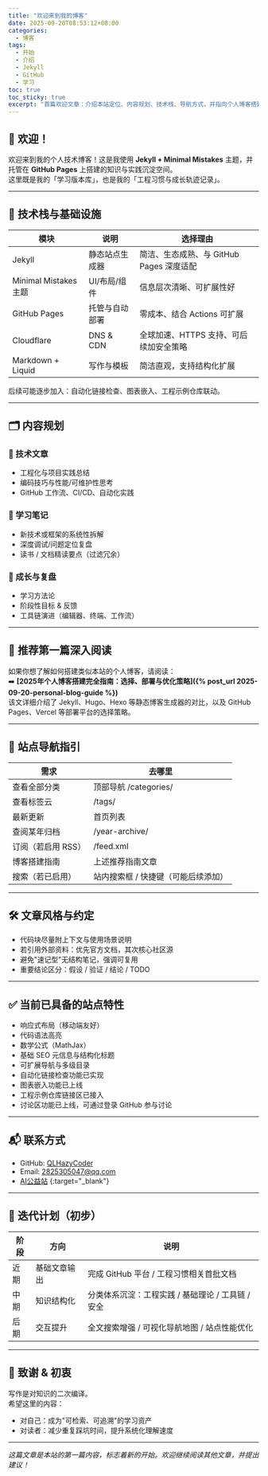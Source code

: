```yaml
---
title: "欢迎来到我的博客"
date: 2025-09-20T08:53:12+08:00
categories:
  - 博客
tags:
  - 开始
  - 介绍
  - Jekyll
  - GitHub
  - 学习
toc: true
toc_sticky: true
excerpt: "首篇欢迎文章：介绍本站定位、内容规划、技术栈、导航方式，并指向个人博客搭建指南等核心资源。"
---
```


## 👋 欢迎！

欢迎来到我的个人技术博客！这是我使用 **Jekyll + Minimal Mistakes** 主题，并托管在 **GitHub Pages** 上搭建的知识与实践沉淀空间。  
这里既是我的「学习版本库」，也是我的「工程习惯与成长轨迹记录」。

---

## 🧱 技术栈与基础设施

| 模块 | 说明 | 选择理由 |
| ---- | ---- | -------- |
| Jekyll | 静态站点生成器 | 简洁、生态成熟、与 GitHub Pages 深度适配 |
| Minimal Mistakes 主题 | UI/布局/组件 | 信息层次清晰、可扩展性好 |
| GitHub Pages | 托管与自动部署 | 零成本、结合 Actions 可扩展 |
| Cloudflare | DNS & CDN | 全球加速、HTTPS 支持、可后续加安全策略 |
| Markdown + Liquid | 写作与模板 | 简洁直观，支持结构化扩展 |

后续可能逐步加入：自动化链接检查、图表嵌入、工程示例仓库联动。

---

## 🗂 内容规划

### 🔧 技术文章
- 工程化与项目实践总结
- 编码技巧与性能/可维护性思考
- GitHub 工作流、CI/CD、自动化实践

### 📘 学习笔记
- 新技术或框架的系统性拆解
- 深度调试/问题定位复盘
- 读书 / 文档精读要点（过滤冗余）

### 🌱 成长与复盘
- 学习方法论
- 阶段性目标 & 反馈
- 工具链演进（编辑器、终端、工作流）

---

## 🚀 推荐第一篇深入阅读

如果你想了解如何搭建类似本站的个人博客，请阅读：  
➡️ **[2025年个人博客搭建完全指南：选择、部署与优化策略]({% post_url 2025-09-20-personal-blog-guide %})**  
该文详细介绍了 Jekyll、Hugo、Hexo 等静态博客生成器的对比，以及 GitHub Pages、Vercel 等部署平台的选择策略。

---

## 🧭 站点导航指引

| 需求 | 去哪里 |
| ---- | ------ |
| 查看全部分类 | 顶部导航 /categories/ |
| 查看标签云 | /tags/ |
| 最新更新 | 首页列表 |
| 查阅某年归档 | /year-archive/ |
| 订阅（若启用 RSS） | /feed.xml |
| 博客搭建指南 | 上述推荐指南文章 |
| 搜索（若已启用） | 站内搜索框 / 快捷键（可能后续添加） |

---

## 🛠 文章风格与约定

- 代码块尽量附上下文与使用场景说明
- 若引用外部资料：优先官方文档，其次核心社区源
- 避免"速记型"无结构笔记，强调可复用
- 重要结论区分：假设 / 验证 / 结论 / TODO

---

## ✅ 当前已具备的站点特性

- 响应式布局（移动端友好）
- 代码语法高亮
- 数学公式（MathJax）
- 基础 SEO 元信息与结构化标题
- 可扩展导航与多级目录
- 自动化链接检查功能已实现
- 图表嵌入功能已上线
- 工程示例仓库链接区已接入
- 讨论区功能已上线，可通过登录 GitHub 参与讨论
---

## 📬 联系方式

- GitHub: [QLHazyCoder](https://github.com/QLHazyCoder)
- Email: 2825305047@qq.com  
- [AI公益站](https://example.com) {:target="_blank"}

---

## 🧾 迭代计划（初步）

| 阶段 | 方向 | 说明 |
| ---- | ---- | ---- |
| 近期 | 基础文章输出 | 完成 GitHub 平台 / 工程习惯相关首批文档 |
| 中期 | 知识结构化 | 分类体系沉淀：工程实践 / 基础理论 / 工具链 / 安全 |
| 后期 | 交互提升 | 全文搜索增强 / 可视化导航地图 / 站点性能优化 |

---

## 🌟 致谢 & 初衷

写作是对知识的二次编译。  
希望这里的内容：  
- 对自己：成为"可检索、可追溯"的学习资产  
- 对读者：减少重复踩坑时间，提升系统化理解速度

---

*这篇文章是本站的第一篇内容，标志着新的开始。欢迎继续阅读其他文章，并提出建议！*